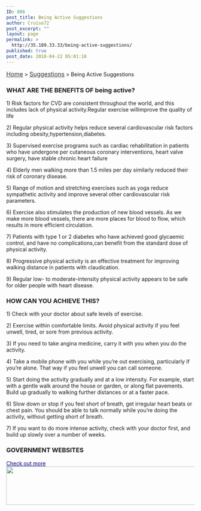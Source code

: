 ```yaml
---
ID: 806
post_title: Being Active Suggestions
author: Cruise72
post_excerpt: ""
layout: page
permalink: >
  http://35.189.33.33/being-active-suggestions/
published: true
post_date: 2018-04-22 05:01:10
---
```

<p><a style="font-size: 16px; color: #333333;" href="http://35.189.33.33/">Home</a> &gt; <a style="font-size: 16px; color: #333333;" href="http://35.189.33.33/suggestions/">Suggestions</a> &gt; Being Active Suggestions</p>		
			<h3>WHAT ARE THE BENEFITS OF being active?</h3>		
		<p>1) Risk factors for CVD are consistent throughout the world, and this includes lack of physical activity.Regular exercise willimprove the quality of life</p><p>2) Regular physical activity helps reduce several cardiovascular risk factors including obesity,hypertension,diabetes.</p><p>3) Supervised exercise programs such as cardiac rehabilitation in patients who have undergone per cutaneous coronary interventions, heart valve surgery, have stable chronic heart failure</p><p>4) Elderly men walking more than 1.5 miles per day similarly reduced their risk of coronary disease.</p><p>5) Range of motion and stretching exercises such as yoga reduce sympathetic activity and improve several other cardiovascular risk parameters. </p><p>6) Exercise also stimulates the production of new blood vessels. As we make more blood vessels, there are more places for blood to flow, which results in more efficient circulation. </p><p>7) Patients with type 1 or 2 diabetes who have achieved good glycaemic control, and have no complications,can benefit from the standard dose of physical activity.</p><p>8) Progressive physical activity is an effective treatment for improving walking distance in patients with claudication.</p><p>9) Regular low- to moderate-intensity physical activity appears to be safe for older people with heart disease.</p>		
			<h3>HOW CAN YOU ACHIEVE THIS?</h3>		
		<p>1) Check with your doctor about safe levels of exercise. </p><p>2) Exercise within comfortable limits. Avoid physical activity if you feel unwell, tired, or sore from previous activity.</p><p>3) If you need to take angina medicine, carry it with you when you do the activity. </p><p>4) Take a mobile phone with you while you’re out exercising, particularly if you’re alone. That way if you feel unwell you can call someone.</p><p>5) Start doing the activity gradually and at a low intensity. For example, start with a gentle walk around the house or garden, or along flat pavements. Build up gradually to walking further distances or at a faster pace. </p><p>6) Slow down or stop if you feel short of breath, get irregular heart beats or chest pain. You should be able to talk normally while you’re doing the activity, without getting short of breath. </p><p>7) If you want to do more intense activity, check with your doctor first, and build up slowly over a number of weeks.</p>		
			<h3>GOVERNMENT WEBSITES</h3>		
<a style="color: #000080;" href="http://www.health.gov.au/internet/main/publishing.nsf/Content/hist-chronic-cardio-heartstr">Check out more</a>
										<img width="1024" height="102" src="http://35.189.33.33/wp-content/uploads/2018/04/healthgov-1024x102.png" alt="" srcset="http://35.189.33.33/wp-content/uploads/2018/04/healthgov-1024x102.png 1024w, http://35.189.33.33/wp-content/uploads/2018/04/healthgov-300x30.png 300w, http://35.189.33.33/wp-content/uploads/2018/04/healthgov-768x77.png 768w, http://35.189.33.33/wp-content/uploads/2018/04/healthgov.png 1191w" sizes="(max-width: 1024px) 100vw, 1024px" />
